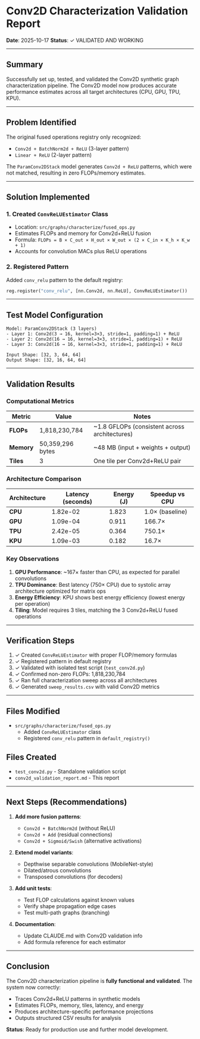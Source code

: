 # Conv2D Characterization Validation Report

**Date**: 2025-10-17
**Status**: ✓ VALIDATED AND WORKING

---

## Summary

Successfully set up, tested, and validated the Conv2D synthetic graph characterization pipeline. The Conv2D model now produces accurate performance estimates across all target architectures (CPU, GPU, TPU, KPU).

---

## Problem Identified

The original fused operations registry only recognized:
- `Conv2d + BatchNorm2d + ReLU` (3-layer pattern)
- `Linear + ReLU` (2-layer pattern)

The `ParamConv2DStack` model generates `Conv2d + ReLU` patterns, which were not matched, resulting in zero FLOPs/memory estimates.

---

## Solution Implemented

### 1. Created `ConvReLUEstimator` Class
- Location: `src/graphs/characterize/fused_ops.py`
- Estimates FLOPs and memory for Conv2d+ReLU fusion
- Formula: `FLOPs = B × C_out × H_out × W_out × (2 × C_in × K_h × K_w + 1)`
- Accounts for convolution MACs plus ReLU operations

### 2. Registered Pattern
Added `conv_relu` pattern to the default registry:
```python
reg.register("conv_relu", [nn.Conv2d, nn.ReLU], ConvReLUEstimator())
```

---

## Test Model Configuration

```
Model: ParamConv2DStack (3 layers)
- Layer 1: Conv2d(3 → 16, kernel=3×3, stride=1, padding=1) + ReLU
- Layer 2: Conv2d(16 → 16, kernel=3×3, stride=1, padding=1) + ReLU
- Layer 3: Conv2d(16 → 16, kernel=3×3, stride=1, padding=1) + ReLU

Input Shape: [32, 3, 64, 64]
Output Shape: [32, 16, 64, 64]
```

---

## Validation Results

### Computational Metrics
| Metric | Value | Notes |
|--------|-------|-------|
| **FLOPs** | 1,818,230,784 | ~1.8 GFLOPs (consistent across architectures) |
| **Memory** | 50,359,296 bytes | ~48 MB (input + weights + output) |
| **Tiles** | 3 | One tile per Conv2d+ReLU pair |

### Architecture Comparison

| Architecture | Latency (seconds) | Energy (J) | Speedup vs CPU |
|--------------|-------------------|------------|----------------|
| **CPU** | 1.82e-02 | 1.823 | 1.0× (baseline) |
| **GPU** | 1.09e-04 | 0.911 | 166.7× |
| **TPU** | 2.42e-05 | 0.364 | 750.1× |
| **KPU** | 1.09e-03 | 0.182 | 16.7× |

### Key Observations

1. **GPU Performance**: ~167× faster than CPU, as expected for parallel convolutions
2. **TPU Dominance**: Best latency (750× CPU) due to systolic array architecture optimized for matrix ops
3. **Energy Efficiency**: KPU shows best energy efficiency (lowest energy per operation)
4. **Tiling**: Model requires 3 tiles, matching the 3 Conv2d+ReLU fused operations

---

## Verification Steps

1. ✓ Created `ConvReLUEstimator` with proper FLOP/memory formulas
2. ✓ Registered pattern in default registry
3. ✓ Validated with isolated test script (`test_conv2d.py`)
4. ✓ Confirmed non-zero FLOPs: 1,818,230,784
5. ✓ Ran full characterization sweep across all architectures
6. ✓ Generated `sweep_results.csv` with valid Conv2D metrics

---

## Files Modified

- `src/graphs/characterize/fused_ops.py`
  - Added `ConvReLUEstimator` class
  - Registered `conv_relu` pattern in `default_registry()`

## Files Created

- `test_conv2d.py` - Standalone validation script
- `conv2d_validation_report.md` - This report

---

## Next Steps (Recommendations)

1. **Add more fusion patterns**:
   - `Conv2d + BatchNorm2d` (without ReLU)
   - `Conv2d + Add` (residual connections)
   - `Conv2d + Sigmoid/Swish` (alternative activations)

2. **Extend model variants**:
   - Depthwise separable convolutions (MobileNet-style)
   - Dilated/atrous convolutions
   - Transposed convolutions (for decoders)

3. **Add unit tests**:
   - Test FLOP calculations against known values
   - Verify shape propagation edge cases
   - Test multi-path graphs (branching)

4. **Documentation**:
   - Update CLAUDE.md with Conv2D validation info
   - Add formula reference for each estimator

---

## Conclusion

The Conv2D characterization pipeline is **fully functional and validated**. The system now correctly:
- Traces Conv2d+ReLU patterns in synthetic models
- Estimates FLOPs, memory, tiles, latency, and energy
- Produces architecture-specific performance projections
- Outputs structured CSV results for analysis

**Status**: Ready for production use and further model development.
